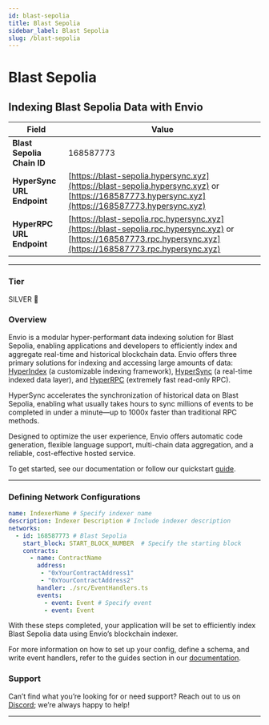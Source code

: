 ```yaml
---
id: blast-sepolia
title: Blast Sepolia
sidebar_label: Blast Sepolia
slug: /blast-sepolia
---
```


# Blast Sepolia

## Indexing Blast Sepolia Data with Envio

| **Field**                     | **Value**                                                                                          |
|-------------------------------|----------------------------------------------------------------------------------------------------|
| **Blast Sepolia Chain ID**     | 168587773                                                                                            |
| **HyperSync URL Endpoint**    | [https://blast-sepolia.hypersync.xyz](https://blast-sepolia.hypersync.xyz) or [https://168587773.hypersync.xyz](https://168587773.hypersync.xyz) |
| **HyperRPC URL Endpoint**     | [https://blast-sepolia.rpc.hypersync.xyz](https://blast-sepolia.rpc.hypersync.xyz) or [https://168587773.rpc.hypersync.xyz](https://168587773.rpc.hypersync.xyz) |

---

### Tier

SILVER 🥈

### Overview

Envio is a modular hyper-performant data indexing solution for Blast Sepolia, enabling applications and developers to efficiently index and aggregate real-time and historical blockchain data. Envio offers three primary solutions for indexing and accessing large amounts of data: [HyperIndex](/docs/HyperIndex/overview) (a customizable indexing framework), [HyperSync](/docs/HyperSync/overview) (a real-time indexed data layer), and [HyperRPC](/docs/HyperSync/overview-hyperrpc) (extremely fast read-only RPC).

HyperSync accelerates the synchronization of historical data on Blast Sepolia, enabling what usually takes hours to sync millions of events to be completed in under a minute—up to 1000x faster than traditional RPC methods.

Designed to optimize the user experience, Envio offers automatic code generation, flexible language support, multi-chain data aggregation, and a reliable, cost-effective hosted service.

To get started, see our documentation or follow our quickstart [guide](/docs/HyperIndex/contract-import).

---

### Defining Network Configurations

```yaml
name: IndexerName # Specify indexer name
description: Indexer Description # Include indexer description
networks:
  - id: 168587773 # Blast Sepolia  
    start_block: START_BLOCK_NUMBER  # Specify the starting block
    contracts:
      - name: ContractName
        address:
         - "0xYourContractAddress1"
         - "0xYourContractAddress2"
        handler: ./src/EventHandlers.ts
        events:
          - event: Event # Specify event
          - event: Event
```

With these steps completed, your application will be set to efficiently index Blast Sepolia data using Envio’s blockchain indexer.

For more information on how to set up your config, define a schema, and write event handlers, refer to the guides section in our [documentation](/docs/HyperIndex/configuration-file).

### Support

Can’t find what you’re looking for or need support? Reach out to us on [Discord](https://discord.com/invite/Q9qt8gZ2fX); we’re always happy to help!

---
